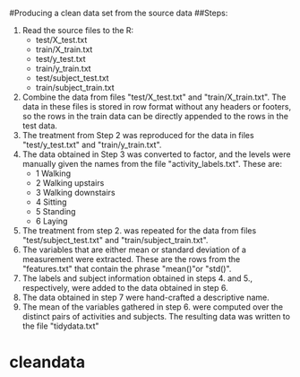 #Producing a clean data set from the source data
##Steps:
1. Read the source files to the R:
	* test/X_test.txt
	* train/X_train.txt
	* test/y_test.txt
	* train/y_train.txt
	* test/subject_test.txt
	* train/subject_train.txt
2. Combine the data from files "test/X_test.txt" and "train/X_train.txt". The data in these files is stored in row format without any headers or footers, so the rows in the train data can be directly appended to the rows in the test data.
3. The treatment from Step 2 was reproduced for the data in files "test/y_test.txt" and "train/y_train.txt".
4. The data obtained in Step 3 was converted to factor, and the levels were manually given the names from the file "activity_labels.txt". These are:
	* 1 Walking
	* 2 Walking upstairs
	* 3 Walking downstairs
	* 4 Sitting
	* 5 Standing
	* 6 Laying
5. The treatment from step 2. was repeated for the data from files "test/subject_test.txt" and "train/subject_train.txt".
6. The variables that are either mean or standard deviation of a measurement were extracted. These are the rows from the "features.txt" that contain the phrase "mean()"or "std()".
7. The labels and subject information obtained in steps 4. and 5., respectively, were added to the data obtained in step 6.
8. The data obtained in step 7 were hand-crafted a descriptive name.
9. The mean of the variables gathered in step 6. were computed over the distinct pairs of activities and subjects. The resulting data was written to the file "tidydata.txt"
# cleandata
